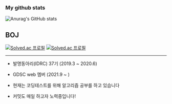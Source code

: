 
### My github stats 
![Anurag's GitHub
stats](https://github-readme-stats.vercel.app/api?username=ehrwk)

## BOJ
[![Solved.ac
프로필](http://mazassumnida.wtf/api/v2/generate_badge?boj=ehrwk133)](https://solved.ac/ehrwk133)
[![Solved.ac
프로필](http://mazassumnida.wtf/api/mini/generate_badge?boj=ehrwk133)](https://github.com/mazassumnida/ehrwk133)
- - -

* 발명동아리(IDRC) 37기 (2019.3 ~ 2020.6)
* GDSC web 멤버 (2021.9 ~ )

* 현재는 코딩테스트를 위해 알고리즘 공부를 하고 있습니다
* 커밋도 매일 하고자 노력중입니다!
